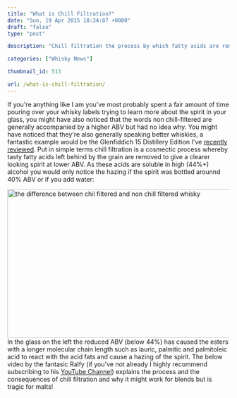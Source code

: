 ```yaml
---
title: "What is Chill Filtration?"
date: "Sun, 19 Apr 2015 18:34:07 +0000"
draft: "false"
type: "post"

description: "Chill filtration the process by which fatty acids are removed from a whisky prior to bottling is a common practice but one that's not popular with a lot of enthusiasts, Learn more with Uisce Beatha"

categories: ["Whisky News"]

thumbnail_id: 513

url: /what-is-chill-filtration/
---
```


If you're anything like I am you've most probably spent a fair amount of time pouring over your whisky labels trying to learn more about the spirit in your glass, you might have also noticed that the words non chill-filtered are generally accompanied by a higher ABV but had no idea why. You might have noticed that they're also generally speaking better whiskies, a fantastic example would be the Glenfiddich 15 Distillery Edition I've <a href="http://uiscebeatha.co.uk/reviews/glenfiddich-15-year-old-distillery-edition/" title="Glenfiddich 15 Year Old Distillery Edition">recently reviewed</a>.
Put in simple terms chill filtration is a cosmectic process whereby tasty fatty acids left behind by the grain are removed to give a clearer looking spirit at lower ABV. As these acids are soluble in high (44%+) alcohol you would only notice the hazing if the spirit was bottled arounnd 40% ABV or if you add water:
<div class="centre"><img src="http://uiscebeatha.co.uk/wp-content/uploads/2015/04/chill-filtration-1-1.jpg" alt="the difference between chil filtered and non chill filtered whisky" width="600" height="338" class="alignnone size-full wp-image-512" /></div>
In the glass on the left the reduced ABV (below 44%) has caused the esters with a longer <span>molecular chain length such as </span>lauric, palmitic and palmitoleic acid to react with the acid fats and cause a hazing of the spirit. The below video by the fantasic Ralfy (if you've not already I highly recommend subscribing to his <a href="https://www.youtube.com/channel/UCp0k3OKqfkPW0HdRLA8JWZg">YouTube Channel</a>) explains the process and the consequences of chill filtration and why it might work for blends but is tragic for malts!
&nbsp;
